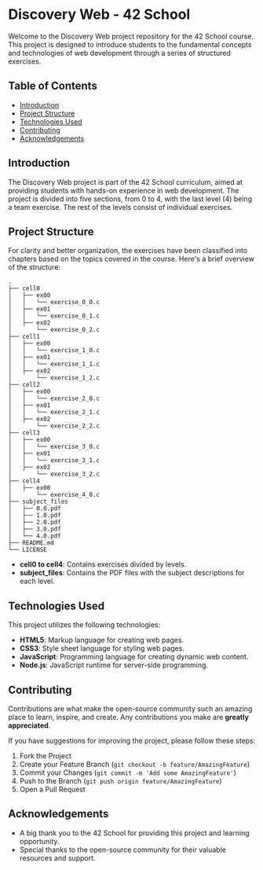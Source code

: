 # Discovery Web - 42 School

Welcome to the Discovery Web project repository for the 42 School course. This project is designed to introduce students to the fundamental concepts and technologies of web development through a series of structured exercises.

## Table of Contents

- [Introduction](#introduction)
- [Project Structure](#project-structure)
- [Technologies Used](#technologies-used)
- [Contributing](#contributing)
- [Acknowledgements](#acknowledgements)

## Introduction

The Discovery Web project is part of the 42 School curriculum, aimed at providing students with hands-on experience in web development. The project is divided into five sections, from 0 to 4, with the last level (4) being a team exercise. The rest of the levels consist of individual exercises.

## Project Structure

For clarity and better organization, the exercises have been classified into chapters based on the topics covered in the course. Here's a brief overview of the structure:

```
.
├── cell0
│   ├── ex00
│   │   └── exercise_0_0.c
│   ├── ex01
│   │   └── exercise_0_1.c
│   ├── ex02
│       └── exercise_0_2.c
├── cell1
│   ├── ex00
│   │   └── exercise_1_0.c
│   ├── ex01
│   │   └── exercise_1_1.c
│   ├── ex02
│       └── exercise_1_2.c
├── cell2
│   ├── ex00
│   │   └── exercise_2_0.c
│   ├── ex01
│   │   └── exercise_2_1.c
│   ├── ex02
│       └── exercise_2_2.c
├── cell3
│   ├── ex00
│   │   └── exercise_3_0.c
│   ├── ex01
│   │   └── exercise_3_1.c
│   ├── ex02
│       └── exercise_3_2.c
├── cell4
│   ├── ex00
│       └── exercise_4_0.c
├── subject_files
│   ├── 0.0.pdf
│   ├── 1.0.pdf
│   ├── 2.0.pdf
│   ├── 3.0.pdf
│   └── 4.0.pdf
├── README.md
└── LICENSE
```

- **cell0 to cell4**: Contains exercises divided by levels.
- **subject_files**: Contains the PDF files with the subject descriptions for each level.

## Technologies Used

This project utilizes the following technologies:

- **HTML5**: Markup language for creating web pages.
- **CSS3**: Style sheet language for styling web pages.
- **JavaScript**: Programming language for creating dynamic web content.
- **Node.js**: JavaScript runtime for server-side programming.

## Contributing

Contributions are what make the open-source community such an amazing place to learn, inspire, and create. Any contributions you make are **greatly appreciated**.

If you have suggestions for improving the project, please follow these steps:

1. Fork the Project
2. Create your Feature Branch (`git checkout -b feature/AmazingFeature`)
3. Commit your Changes (`git commit -m 'Add some AmazingFeature'`)
4. Push to the Branch (`git push origin feature/AmazingFeature`)
5. Open a Pull Request

## Acknowledgements

- A big thank you to the 42 School for providing this project and learning opportunity.
- Special thanks to the open-source community for their valuable resources and support.
